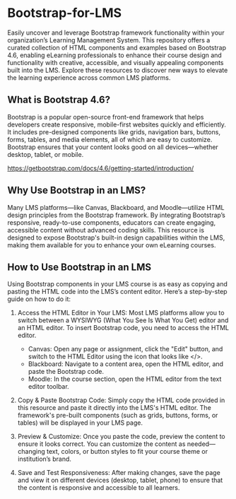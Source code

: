 # Bootstrap-for-LMS
Easily uncover and leverage Bootstrap framework functionality within your organization’s Learning Management System. This repository offers a curated collection of HTML components and examples based on Bootstrap 4.6, enabling eLearning professionals to enhance their course design and functionality with creative, accessible, and visually appealing components built into the LMS. Explore these resources to discover new ways to elevate the learning experience across common LMS platforms.

## What is Bootstrap 4.6?
Bootstrap is a popular open-source front-end framework that helps developers create responsive, mobile-first websites quickly and efficiently. It includes pre-designed components like grids, navigation bars, buttons, forms, tables, and media elements, all of which are easy to customize. Bootstrap ensures that your content looks good on all devices—whether desktop, tablet, or mobile.

https://getbootstrap.com/docs/4.6/getting-started/introduction/

## Why Use Bootstrap in an LMS?
Many LMS platforms—like Canvas, Blackboard, and Moodle—utilize HTML design principles from the Bootstrap framework. By integrating Bootstrap’s responsive, ready-to-use components, educators can create engaging, accessible content without advanced coding skills. This resource is designed to expose Bootstrap's built-in design capabilities within the LMS, making them available for you to enhance your own eLearning courses.

## How to Use Bootstrap in an LMS
Using Bootstrap components in your LMS course is as easy as copying and pasting the HTML code into the LMS’s content editor. Here’s a step-by-step guide on how to do it:

 1. Access the HTML Editor in Your LMS: Most LMS platforms allow you to switch between a WYSIWYG (What You See Is What You Get) editor and an HTML editor. To insert Bootstrap code, you need to access the HTML editor.
    * Canvas: Open any page or assignment, click the "Edit" button, and switch to the HTML Editor using the icon that looks like </>.
    * Blackboard: Navigate to a content area, open the HTML editor, and paste the Bootstrap code.
    * Moodle: In the course section, open the HTML editor from the text editor toolbar.

2. Copy & Paste Bootstrap Code: Simply copy the HTML code provided in this resource and paste it directly into the LMS's HTML editor. The framework's pre-built components (such as grids, buttons, forms, or tables) will be displayed in your LMS page.

3. Preview & Customize: Once you paste the code, preview the content to ensure it looks correct. You can customize the content as needed—changing text, colors, or button styles to fit your course theme or institution’s brand.

4. Save and Test Responsiveness: After making changes, save the page and view it on different devices (desktop, tablet, phone) to ensure that the content is responsive and accessible to all learners.
